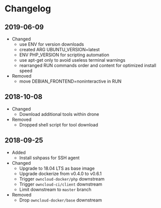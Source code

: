 # Changelog

## 2019-06-09

* Changed
  * use ENV for version downloads
  * created ARG UBUNTU_VERSION=latest
  * ENV PHP_VERSION for scripting automation
  * use apt-get only to avoid useless terminal warnings
  * rearranged RUN commands order and content for optimized install speed
* Removed
  * move DEBIAN_FRONTEND=noninteractive in RUN

## 2018-10-08

* Changed
  * Download additional tools within drone
* Removed
  * Dropped shell script for tool download

## 2018-09-25

* Added
  * Install sshpass for SSH agent
* Changed
  * Upgrade to 18.04 LTS as base image
  * Upgrade dockerize from v0.4.0 to v0.6.1
  * Trigger `owncloud-docker/php` downstream
  * Trigger `owncloud-ci/client` downstream
  * Limit downstream to `master` branch
* Removed
  * Drop `owncloud-docker/base` downstream
